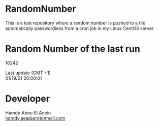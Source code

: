 # RandomNumber    
This is a test repository where a random number is pushed to a file automatically passwordless from a cron job in my Linux CentOS server    
# Random Number of the last run   
16242
      
Last update (GMT +1)    
01/19/21 20:00:01
# Developer    
Hamdy Abou El Anein   
hamdy.aea@protonmail.com
